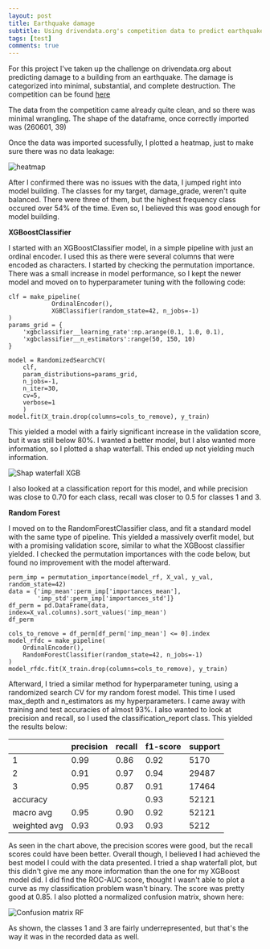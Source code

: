 ```yaml
---
layout: post
title: Earthquake damage
subtitle: Using drivendata.org's competition data to predict earthquake damage to a building
tags: [test]
comments: true
---
```


For this project I've taken up the challenge on drivendata.org about predicting damage to a building from an earthquake. The damage is categorized into minimal, substantial, and complete destruction. The competition can be found [here](https://www.drivendata.org/competitions/57/nepal-earthquake/page/136/)

The data from the competition came already quite clean, and so there was minimal wrangling. The shape of the dataframe, once correctly imported was (260601, 39)

Once the data was imported sucessfully, I plotted a heatmap, just to make sure there was no data leakage:

![heatmap](https://user-images.githubusercontent.com/84862112/127568185-0e8ebdf0-d185-4939-9eb6-07d675b9eb64.png)


After I confirmed there was no issues with the data, I jumped right into model building. The classes for my target, damage_grade, weren't quite balanced. There were three of them, but the highest frequency class occured over 54% of the time. Even so, I believed this was good enough for model building.

**XGBoostClassifier**

I started with an XGBoostClassifier model, in a simple pipeline with just an ordinal encoder. I used this as there were several columns that were encoded as characters. I started by checking the permutation importance. There was a small increase in model performance, so I kept the newer model and moved on to hyperparameter tuning with the following code:
~~~
clf = make_pipeline(
            OrdinalEncoder(),
            XGBClassifier(random_state=42, n_jobs=-1)
)
params_grid = {
    'xgbclassifier__learning_rate':np.arange(0.1, 1.0, 0.1),
    'xgbclassifier__n_estimators':range(50, 150, 10)
}

model = RandomizedSearchCV(
    clf, 
    param_distributions=params_grid,
    n_jobs=-1,
    n_iter=30,
    cv=5,
    verbose=1
    )
model.fit(X_train.drop(columns=cols_to_remove), y_train)
~~~
This yielded a model with a fairly significant increase in the validation score, but it was still below 80%. I wanted a better model, but I also wanted more information, so I plotted a shap waterfall. This ended up not yielding much information.

![Shap waterfall XGB](https://user-images.githubusercontent.com/84862112/127565017-7d994020-5125-497f-b37d-d9e63dc22182.PNG)

I also looked at a classification report for this model, and while precision was close to 0.70 for each class, recall was closer to 0.5 for classes 1 and 3. 

**Random Forest**

I moved on to the RandomForestClassifier class, and fit a standard model with the same type of pipeline. This yielded a massively overfit model, but with a promising validation score, similar to what the XGBoost classifier yielded. I checked the permutation importances with the code below, but found no improvement with the model afterward.
~~~
perm_imp = permutation_importance(model_rf, X_val, y_val, random_state=42)
data = {'imp_mean':perm_imp['importances_mean'],
        'imp_std':perm_imp['importances_std']}
df_perm = pd.DataFrame(data, index=X_val.columns).sort_values('imp_mean')
df_perm

cols_to_remove = df_perm[df_perm['imp_mean'] <= 0].index
model_rfdc = make_pipeline(
    OrdinalEncoder(),
    RandomForestClassifier(random_state=42, n_jobs=-1)
)
model_rfdc.fit(X_train.drop(columns=cols_to_remove), y_train)
~~~

Afterward, I tried a similar method for hyperparameter tuning, using a randomized search CV for my random forest model. This time I used max_depth and n_estimators as my hyperparameters. I came away with training and test accuracies of almost 93%. I also wanted to look at precision and recall, so I used the classification_report class. This yielded the results below:


|         | precision  |  recall | f1-score | support |
| :------ | :--- | :--- | :--- | :--- |
|           1 |      0.99   |   0.86  |    0.92  |    5170 |
|           2 |      0.91   |   0.97  |    0.94  |   29487 |
|           3 |      0.95   |   0.87  |    0.91  |   17464 |
|    accuracy |             |         |    0.93  |   52121 |
|   macro avg |      0.95   |   0.90  |    0.92  |   52121 |
|weighted avg |      0.93   |   0.93  |    0.93  |   5212  |

As seen in the chart above, the precision scores were good, but the recall scores could have been better. Overall though, I believed I had achieved the best model I could with the data presented. I tried a shap waterfall plot, but this didn't give me any more information than the one for my XGBoost model did. I did find the ROC-AUC score, thought I wasn't able to plot a curve as my classification problem wasn't binary. The score was pretty good at 0.85. I also plotted a normalized confusion matrix, shown here:

![Confusion matrix RF](https://user-images.githubusercontent.com/84862112/127567599-0d761066-d736-4299-b5de-3b6f41383e64.PNG)

As shown, the classes 1 and 3 are fairly underrepresented, but that's the way it was in the recorded data as well. 
